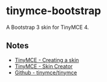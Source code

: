 tinymce-bootstrap
=================

A Bootstrap 3 skin for TinyMCE 4.

## Notes

- [TinyMCE - Creating a skin](http://www.tinymce.com/wiki.php/Tutorials:Creating_a_skin)
- [TinyMCE - Skin Creator](http://skin.tinymce.com/)
- [Github - tinymce/tinymce](https://github.com/tinymce/tinymce)
